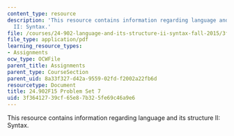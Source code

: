 ```yaml
---
content_type: resource
description: 'This resource contains information regarding language and its structure
  II: Syntax.'
file: /courses/24-902-language-and-its-structure-ii-syntax-fall-2015/3f36412739cf65e87b325fe69c46a9e6_MIT24_902F15_ProblemSet7.pdf
file_type: application/pdf
learning_resource_types:
- Assignments
ocw_type: OCWFile
parent_title: Assignments
parent_type: CourseSection
parent_uid: 8a33f327-d42a-9559-02fd-f2002a22fb6d
resourcetype: Document
title: 24.902F15 Problem Set 7
uid: 3f364127-39cf-65e8-7b32-5fe69c46a9e6
---
```

This resource contains information regarding language and its structure II: Syntax.

